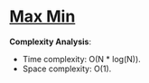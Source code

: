 # [Max Min](https://www.hackerrank.com/challenges/angry-children)

__Complexity Analysis__:
* Time complexity: O(N * log(N)).
* Space complexity: O(1).
